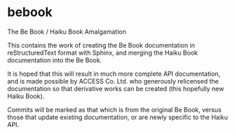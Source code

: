 # bebook
The Be Book / Haiku Book Amalgamation

This contains the work of creating the Be Book documentation in reStructuredText
format with Sphinx, and merging the Haiku Book documentation into the Be Book.

It is hoped that this will result in much more complete API documentation, and
is made possible by ACCESS Co. Ltd. who generously relicensed the documentation
so that derivative works can be created (this hopefully new Haiku Book).

Commits will be marked as that which is from the original Be Book, versus those
that update existing documentation, or are newly specific to the Haiku API.
